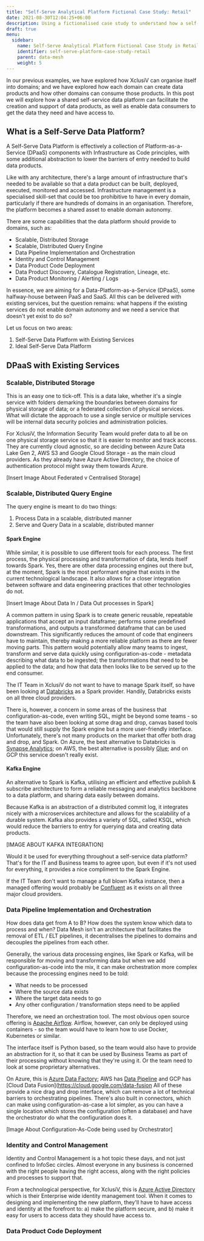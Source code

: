 ```yaml
---
title: "Self-Serve Analytical Platform Fictional Case Study: Retail"
date: 2021-08-30T12:04:25+06:00
description: Using a fictionalised case study to understand how a self-serve analytical platform could work in practice
draft: true
menu:
  sidebar:
    name: Self-Serve Analytical Platform Fictional Case Study in Retail
    identifier: self-serve-platform-case-study-retail
    parent: data-mesh
    weight: 5
---
```


In our previous examples, we have explored how XclusiV can organise itself into domains; and we have explored how each domain can create data products and how other domains can consume those products. In this post we will explore how a shared self-service data platform can facilitate the creation and support of data products, as well as enable data consumers to get the data they need and have access to.

## What is a Self-Serve Data Platform?

A Self-Serve Data Platform is effectively a collection of Platform-as-a-Service (DPaaS) components with Infrastructure as Code principles, with some additional abstraction to lower the barriers of entry needed to build data products.

Like with any architecture, there's a large amount of infrastructure that's needed to be available so that a data product can be built, deployed, executed, monitored and accessed. Infrastructure management is a specialised skill-set that could be too prohibitive to have in every domain, particularly if there are hundreds of domains in an organisation. Therefore, the platform becomes a shared asset to enable domain autonomy.

There are some capabilities that the data platform should provide to domains, such as:

- Scalable, Distributed Storage
- Scalable, Distributed Query Engine
- Data Pipeline Implementation and Orchestration
- Identity and Control Management
- Data Product Code Deployment
- Data Product Discovery, Catalogue Registration, Lineage, etc.
- Data Product Monitoring / Alerting / Logs

In essence, we are aiming for a Data-Platform-as-a-Service (DPaaS), some halfway-house between PaaS and SaaS. All this can be delivered with existing services, but the question remains: what happens if the existing services do not enable domain autonomy and we need a service that doesn't yet exist to do so?

Let us focus on two areas:

1. Self-Serve Data Platform with Existing Services
2. Ideal Self-Serve Data Platform

## DPaaS with Existing Services

### Scalable, Distributed Storage

This is an easy one to tick-off. This is a data lake, whether it's a single service with folders demarking the boundaries between domains for physical storage of data; or a federated collection of physical services. What will dictate the approach to use a single service or multiple services will be internal data security policies and administration policies.

For XclusiV, the Information Security Team would prefer data to all be on one physical storage service so that it is easier to monitor and track access. They are currently cloud agnostic, so are deciding between Azure Data Lake Gen 2, AWS S3 and Google Cloud Storage - as the main cloud providers. As they already have Azure Active Directory, the choice of authentication protocol might sway them towards Azure.

[Insert Image About Federated v Centralised Storage]

### Scalable, Distributed Query Engine
 
The query engine is meant to do two things:

1. Process Data in a scalable, distributed manner
2. Serve and Query Data in a scalable, distributed manner

#### Spark Engine

While similar, it is possible to use different tools for each process. The first process, the physical processing and transformation of data, lends itself towards Spark. Yes, there are other data processing engines out there but, at the moment, Spark is the most performant engine that exists in the current technological landscape. It also allows for a closer integration between software and data engineering practices that other technologies do not.

[Insert Image About Data In / Data Out processes in Spark]

A common pattern in using Spark is to create generic reusable, repeatable applications that accept an input dataframe; performs some predefined transformations, and outputs a transformed dataframe that can be used downstream. This significantly reduces the amount of code that engineers have to maintain, thereby making a more reliable platform as there are fewer moving parts. This pattern would potentially allow many teams to ingest, transform and serve data quickly using configuration-as-code - metadata describing what data to be ingested; the transformations that need to be applied to the data; and how that data then looks like to be served up to the end consumer.

The IT Team in XclusiV do not want to have to manage Spark itself, so have been looking at [Databricks](https://databricks.com/) as a Spark provider. Handily, Databricks exists on all three cloud providers. 

There is, however, a concern in some areas of the business that configuration-as-code, even writing SQL, might be beyond some teams - so the team have also been looking at some drag and drop, canvas based tools that would still supply the Spark engine but a more user-friendly interface. Unfortunately, there's not many products on the market that offer both drag and drop, and Spark. On Azure, the best alternative to Databricks is [Synapse Analytics](https://azure.microsoft.com/en-gb/services/synapse-analytics/); on AWS, the best alternative is possibly [Glue](https://aws.amazon.com/glue/); and on GCP this service doesn't really exist.

#### Kafka Engine

An alternative to Spark is Kafka, utilising an efficient and effective publish & subscribe architecture to form a reliable messaging and analytics backbone to a data platform, and sharing data easily between domains.

Because Kafka is an abstraction of a distributed commit log, it integrates nicely with a microservices architecture and allows for the scalability of a durable system. Kafka also provides a variety of SQL, called KSQL, which would reduce the barriers to entry for querying data and creating data products. 

[IMAGE ABOUT KAFKA INTEGRATION]

Would it be used for everything throughout a self-service data platform? That's for the IT and Business teams to agree upon, but even if it's not used for everything, it provides a nice compliment to the Spark Engine.

If the IT Team don't want to manage a full blown Kafka instance, then a managed offering would probably be [Confluent](https://www.confluent.io/) as it exists on all three major cloud providers.

### Data Pipeline Implementation and Orchestration

How does data get from A to B? How does the system know which data to process and when? Data Mesh isn't an architecture that facilitates the removal of ETL / ELT pipelines, it decentralises the pipelines to domains and decouples the pipelines from each other.

Generally, the various data processing engines, like Spark or Kafka, will be responsible for moving and transforming data but when we add configuration-as-code into the mix, it can make orchestration more complex because the processing engines need to be told: 

- What needs to be processed
- Where the source data exists
- Where the target data needs to go
- Any other configuration / transformation steps need to be applied

Therefore, we need an orchestration tool. The most obvious open source offering is [Apache Airflow](https://airflow.apache.org/). Airflow, however, can only be deployed using containers - so the team would have to learn how to use Docker, Kubernetes or similar. 

The interface itself is Python based, so the team would also have to provide an abstraction for it, so that it can be used by Business Teams as part of their processing without knowing that they're using it. Or the team need to look at some proprietary alternatives. 

On Azure, this is [Azure Data Factory](https://docs.microsoft.com/en-gb/azure/data-factory/); AWS has [Data Pipeline](https://aws.amazon.com/datapipeline/) and GCP has [Cloud Data Fusion](https://cloud.google.com/data-fusion All of these provide a nice drag and drop interface, which can remove a lot of technical barriers to orchestrating pipelines. There's also built in connectors, which can make using configuration-as-case a lot simpler, as you can have a single location which stores the configuration (often a database) and have the orchestrator do what the configuration does it.

[Image About Configuration-As-Code being used by Orchestrator]

### Identity and Control Management
Identity and Control Management is a hot topic these days, and not just confined to InfoSec circles. Almost everyone in any business is concerned with the right people having the right access, along with the right policies and processes to support that.

From a technological perspective, for XclusiV, this is [Azure Active Directory](https://docs.microsoft.com/en-gb/azure/active-directory/fundamentals/active-directory-whatis) which is their Enterprise wide identity management tool. When it comes to designing and implementing the new platform, they'll have to have access and identity at the forefront to: a) make the platform secure, and b) make it easy for users to access data they should have access to.

### Data Product Code Deployment
